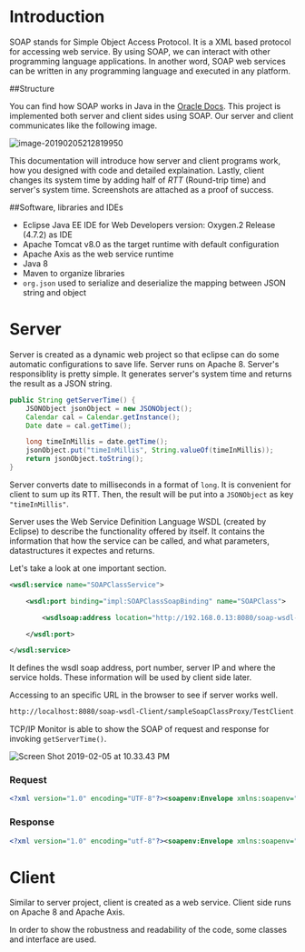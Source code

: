 # Introduction

SOAP stands for Simple Object Access Protocol. It is a XML based protocol for accessing web service. By using SOAP, we can interact with other programming language applications. In another word, SOAP web services can be written in any programming language and executed in any platform. 

##Structure 

You can find how SOAP works in Java in the [Oracle Docs](https://docs.oracle.com/javaee/5/tutorial/doc/figures/jaxws-simpleClientAndService.gif). This project is implemented both server and client sides using SOAP. Our server and client communicates like the following image. 

![image-20190205212819950](https://ws4.sinaimg.cn/large/006tNc79ly1fzwn2cfvm7j30c50560te.jpg)

This documentation will introduce how server and client programs work, how you designed with code and detailed explaination. Lastly, client changes its system time by adding half of *RTT* (Round-trip time) and server's system time. Screenshots are attached as a proof of success. 

##Software, libraries and IDEs

* Eclipse Java EE IDE for Web Developers version: Oxygen.2 Release (4.7.2) as IDE
* Apache Tomcat v8.0 as the target runtime with default configuration
* Apache Axis as the web service runtime
* Java 8
* Maven to organize libraries
* `org.json` used to serialize and deserialize the mapping between JSON string and object

# Server

Server is created as a dynamic web project so that eclipse can do some automatic configurations to save life. Server runs on Apache 8. Server's responsiblity is pretty simple. It generates server's system time and returns the result as a JSON string. 
```java
public String getServerTime() {
    JSONObject jsonObject = new JSONObject();
    Calendar cal = Calendar.getInstance();
    Date date = cal.getTime();

    long timeInMillis = date.getTime(); 
    jsonObject.put("timeInMillis", String.valueOf(timeInMillis));
    return jsonObject.toString();
}
```

Server converts date to milliseconds in a format of `long`. It is convenient for client to sum up its RTT. Then, the result will be put into a `JSONObject` as key `"timeInMillis"`. 



Server uses the Web Service Definition Language WSDL (created by Eclipse) to describe the functionality offered by itself. It contains the information that how the service can be called, and what parameters, datastructures it expectes and returns. 



Let's take a look at one important section.

```      xml
<wsdl:service name="SOAPClassService">

    <wsdl:port binding="impl:SOAPClassSoapBinding" name="SOAPClass">

        <wsdlsoap:address location="http://192.168.0.13:8080/soap-wsdl-server/services/SoapClass"/>

    </wsdl:port>

</wsdl:service>
```

It defines the wsdl soap address, port number, server IP and where the service holds. These information will be used by client side later.



Accessing to an specific URL in the browser to see if server works well.

```latex
http://localhost:8080/soap-wsdl-Client/sampleSoapClassProxy/TestClient.jsp?endpoint=http://localhost:9163/SOAPExample/services/SoapClass
```

TCP/IP Monitor is able to show the SOAP of request and response for invoking `getServerTime()`.

![Screen Shot 2019-02-05 at 10.33.43 PM](https://ws3.sinaimg.cn/large/006tNc79ly1fzwoyqec00j31is0dqk0k.jpg)



### Request

``` xml
<?xml version="1.0" encoding="UTF-8"?><soapenv:Envelope xmlns:soapenv="http://schemas.xmlsoap.org/soap/envelope/" xmlns:xsd="http://www.w3.org/2001/XMLSchema" xmlns:xsi="http://www.w3.org/2001/XMLSchema-instance"><soapenv:Body><getServerTime xmlns="http://com"/></soapenv:Body></soapenv:Envelope>
```

### Response

```xml
<?xml version="1.0" encoding="utf-8"?><soapenv:Envelope xmlns:soapenv="http://schemas.xmlsoap.org/soap/envelope/" xmlns:xsd="http://www.w3.org/2001/XMLSchema" xmlns:xsi="http://www.w3.org/2001/XMLSchema-instance"><soapenv:Body><getServerTimeResponse xmlns="http://com"><getServerTimeReturn>{&quot;timeInMillis&quot;:&quot;1549428854618&quot;}</getServerTimeReturn></getServerTimeResponse></soapenv:Body></soapenv:Envelope>
```



# Client

Similar to server project, client is created as a web service. Client side runs on Apache 8 and Apache Axis. 

In order to show the robustness and readability of the code, some classes and interface are used. 

